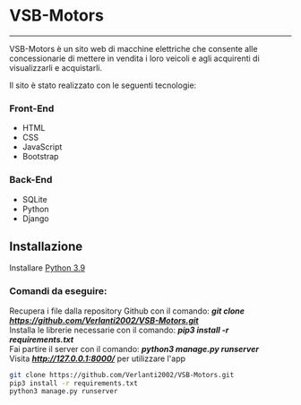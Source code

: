 # VSB-Motors 
***
VSB-Motors è un sito web di macchine elettriche che consente alle concessionarie di mettere in vendita i loro veicoli e agli acquirenti di visualizzarli e acquistarli.  

Il sito è stato realizzato con le seguenti tecnologie:
### Front-End
* HTML
* CSS
* JavaScript
* Bootstrap
### Back-End
* SQLite
* Python
* Django

## Installazione
Installare [Python 3.9](https://www.python.org/downloads/release/python-390/)

### Comandi da eseguire:
Recupera i file dalla repository Github con il comando: ***git clone https://github.com/Verlanti2002/VSB-Motors.git***  
Installa le librerie necessarie con il comando: ***pip3 install -r requirements.txt***  
Fai partire il server con il comando: ***python3 manage.py runserver***  
Visita ***http://127.0.0.1:8000/*** per utilizzare l'app
```bash
git clone https://github.com/Verlanti2002/VSB-Motors.git
pip3 install -r requirements.txt
python3 manage.py runserver
```

